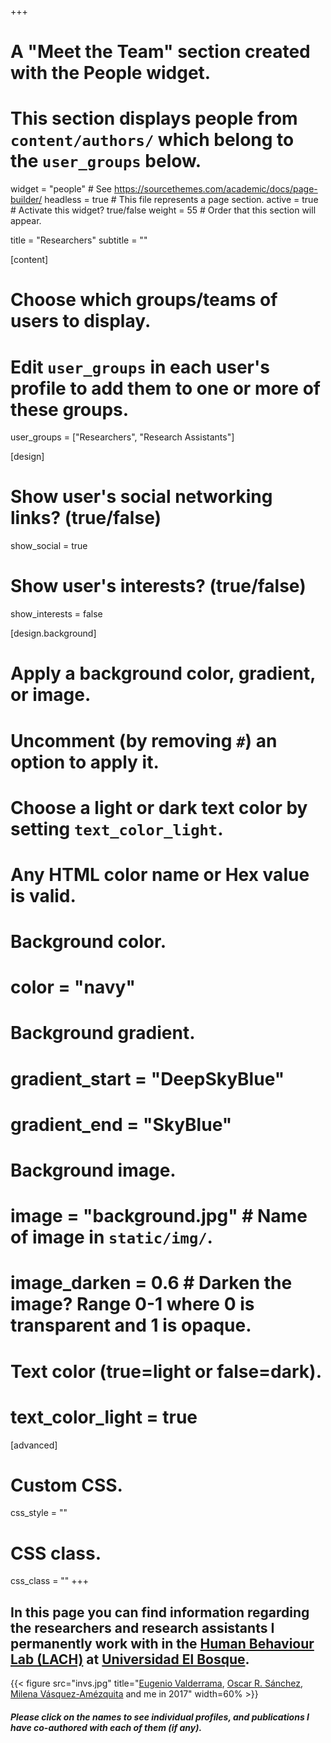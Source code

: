 +++
# A "Meet the Team" section created with the People widget.
# This section displays people from `content/authors/` which belong to the `user_groups` below.

widget = "people"  # See https://sourcethemes.com/academic/docs/page-builder/
headless = true  # This file represents a page section.
active = true  # Activate this widget? true/false
weight = 55  # Order that this section will appear.

title = "Researchers"
subtitle = ""

[content]
  # Choose which groups/teams of users to display.
  #   Edit `user_groups` in each user's profile to add them to one or more of these groups.
  user_groups = ["Researchers",
                 "Research Assistants"]

[design]
  # Show user's social networking links? (true/false)
  show_social = true

  # Show user's interests? (true/false)
  show_interests = false

[design.background]
  # Apply a background color, gradient, or image.
  #   Uncomment (by removing `#`) an option to apply it.
  #   Choose a light or dark text color by setting `text_color_light`.
  #   Any HTML color name or Hex value is valid.

  # Background color.
  # color = "navy"

  # Background gradient.
  # gradient_start = "DeepSkyBlue"
  # gradient_end = "SkyBlue"

  # Background image.
  # image = "background.jpg"  # Name of image in `static/img/`.
  # image_darken = 0.6  # Darken the image? Range 0-1 where 0 is transparent and 1 is opaque.

  # Text color (true=light or false=dark).
  # text_color_light = true  

[advanced]
 # Custom CSS.
 css_style = ""

 # CSS class.
 css_class = ""
+++

## In this page you can find information regarding the researchers and research assistants I permanently work with in the [Human Behaviour Lab (LACH)](https://sites.google.com/unbosque.edu.co/lach-es) at [Universidad El Bosque](https://www.uelbosque.edu.co/).

{{< figure src="invs.jpg" title="[Eugenio Valderrama](/en/author/eugenio-valderrama/), [Oscar R. Sánchez](/en/author/oscar-r.-sanchez/), [Milena Vásquez-Amézquita](/es/author/milena-vasquez-amezquita/) and me in 2017"  width=60% >}}

#### *Please click on the names to see individual profiles, and publications I have co-authored with each of them (if any).*

<i class="fas fa-chevron-down"></i>
